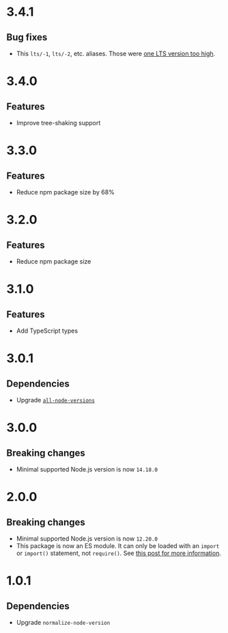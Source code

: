 # 3.4.1

## Bug fixes

- This `lts/-1`, `lts/-2`, etc. aliases. Those were
  [one LTS version too high](https://github.com/ehmicky/node-version-alias/issues/8).

# 3.4.0

## Features

- Improve tree-shaking support

# 3.3.0

## Features

- Reduce npm package size by 68%

# 3.2.0

## Features

- Reduce npm package size

# 3.1.0

## Features

- Add TypeScript types

# 3.0.1

## Dependencies

- Upgrade [`all-node-versions`](https://github.com/ehmicky/all-node-versions)

# 3.0.0

## Breaking changes

- Minimal supported Node.js version is now `14.18.0`

# 2.0.0

## Breaking changes

- Minimal supported Node.js version is now `12.20.0`
- This package is now an ES module. It can only be loaded with an `import` or
  `import()` statement, not `require()`. See
  [this post for more information](https://gist.github.com/sindresorhus/a39789f98801d908bbc7ff3ecc99d99c).

# 1.0.1

## Dependencies

- Upgrade `normalize-node-version`
